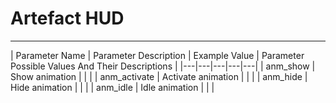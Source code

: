 # Artefact HUD

___

| Parameter Name | Parameter Description | Example Value | Parameter Possible Values And Their Descriptions |
|---|---|---|---|---|
| anm_show | Show animation |  |  |
| anm_activate | Activate animation |  |  |
| anm_hide | Hide animation |  |  |
| anm_idle | Idle animation |  |  |
